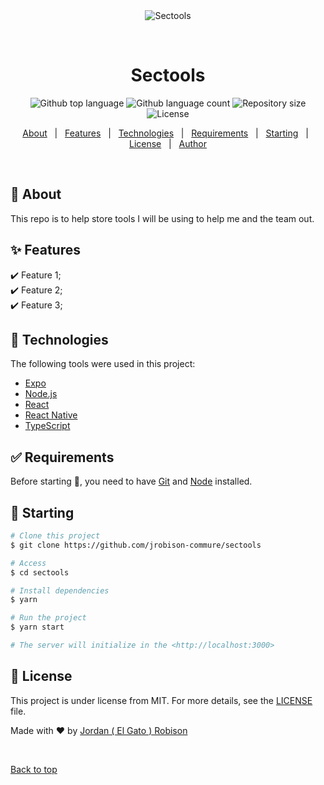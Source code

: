 <div align="center" id="top"> 
  <img src="./.github/app.gif" alt="Sectools" />

  &#xa0;

  <!-- <a href="https://sectools.netlify.app">Demo</a> -->
</div>

<h1 align="center">Sectools</h1>

<p align="center">
  <img alt="Github top language" src="https://img.shields.io/github/languages/top/jrobison-commure/sectools?color=56BEB8">

  <img alt="Github language count" src="https://img.shields.io/github/languages/count/jrobison-commure/sectools?color=56BEB8">

  <img alt="Repository size" src="https://img.shields.io/github/repo-size/jrobison-commure/sectools?color=56BEB8">

  <img alt="License" src="https://img.shields.io/github/license/jrobison-commure/sectools?color=56BEB8">

  <!-- <img alt="Github issues" src="https://img.shields.io/github/issues/jrobison-commure/sectools?color=56BEB8" /> -->

  <!-- <img alt="Github forks" src="https://img.shields.io/github/forks/jrobison-commure/sectools?color=56BEB8" /> -->

  <!-- <img alt="Github stars" src="https://img.shields.io/github/stars/jrobison-commure/sectools?color=56BEB8" /> -->
</p>

<!-- Status -->

<!-- <h4 align="center"> 
	🚧  Sectools 🚀 Under construction...  🚧
</h4> 

<hr> -->

<p align="center">
  <a href="#dart-about">About</a> &#xa0; | &#xa0; 
  <a href="#sparkles-features">Features</a> &#xa0; | &#xa0;
  <a href="#rocket-technologies">Technologies</a> &#xa0; | &#xa0;
  <a href="#white_check_mark-requirements">Requirements</a> &#xa0; | &#xa0;
  <a href="#checkered_flag-starting">Starting</a> &#xa0; | &#xa0;
  <a href="#memo-license">License</a> &#xa0; | &#xa0;
  <a href="https://github.com/jrobison-commure" target="_blank">Author</a>
</p>

<br>

## :dart: About ##

This repo is to help store tools I will be using to help me and the team out. 

## :sparkles: Features ##

:heavy_check_mark: Feature 1;\
:heavy_check_mark: Feature 2;\
:heavy_check_mark: Feature 3;

## :rocket: Technologies ##

The following tools were used in this project:

- [Expo](https://expo.io/)
- [Node.js](https://nodejs.org/en/)
- [React](https://pt-br.reactjs.org/)
- [React Native](https://reactnative.dev/)
- [TypeScript](https://www.typescriptlang.org/)

## :white_check_mark: Requirements ##

Before starting :checkered_flag:, you need to have [Git](https://git-scm.com) and [Node](https://nodejs.org/en/) installed.

## :checkered_flag: Starting ##

```bash
# Clone this project
$ git clone https://github.com/jrobison-commure/sectools

# Access
$ cd sectools

# Install dependencies
$ yarn

# Run the project
$ yarn start

# The server will initialize in the <http://localhost:3000>
```

## :memo: License ##

This project is under license from MIT. For more details, see the [LICENSE](LICENSE.md) file.


Made with :heart: by <a href="https://github.com/jrobison-commure" target="_blank">Jordan ( El Gato ) Robison </a>

&#xa0;

<a href="#top">Back to top</a>

